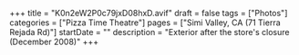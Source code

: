 +++
title = "K0n2eW2P0c79jxD08hxD.avif"
draft = false
tags = ["Photos"]
categories = ["Pizza Time Theatre"]
pages = ["Simi Valley, CA (71 Tierra Rejada Rd)"]
startDate = ""
description = "Exterior after the store's closure (December 2008)"
+++
